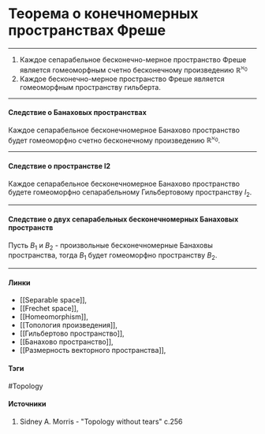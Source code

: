 # Теорема о конечномерных пространствах Фреше
***
1. Каждое сепарабельное бесконечно-мерное пространство Фреше является гомеоморфным счетно бесконечному произведению $\mathbb{R}^{\aleph_{0}}$
2. Каждое бесконечно-мерное пространство Фреше является гомеоморфным пространству гильберта.
***
#### Следствие о Банаховых пространствах
Каждое сепарабельное бесконечномерное Банахово пространство будет гомеоморфно счетно бесконечному произведению $\mathbb{R}^{\aleph_{0}}$.
***
#### Следствие о пространстве l2
Каждое сепарабельное бесконечномерное Банахово пространство будете гомеоморфно сепарабельному Гильбертовому пространству $l_{2}$.
***
#### Следствие о двух сепарабельных бесконечномерных Банаховых пространств
Пусть $B_{1}$ и $B_{2}$ - произвольные бесконечномерные Банаховы пространства, тогда $B_{1}$ будет гомеоморфно пространству $B_{2}$.
***
#### Линки
- [[Separable space]],
- [[Frechet space]],
- [[Homeomorphism]],
- [[Топология произведения]],
- [[Гильбертово пространство]],
- [[Банахово пространство]],
- [[Размерность векторного пространства]],
#### Тэги
 #Topology 
#### Источники
1. Sidney A. Morris - "Topology without tears" c.256